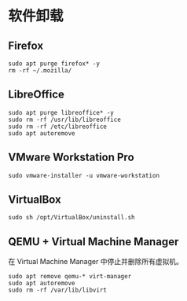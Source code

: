 # 软件卸载

## Firefox

```shell
sudo apt purge firefox* -y
rm -rf ~/.mozilla/
```

## LibreOffice

```shell
sudo apt purge libreoffice* -y
sudo rm -rf /usr/lib/libreoffice
sudo rm -rf /etc/libreoffice
sudo apt autoremove
```

## VMware Workstation Pro

```shell
sudo vmware-installer -u vmware-workstation
```

## VirtualBox

```shell
sudo sh /opt/VirtualBox/uninstall.sh
```

## QEMU + Virtual Machine Manager

在 Virtual Machine Manager 中停止并删除所有虚拟机。

```shell
sudo apt remove qemu-* virt-manager
sudo apt autoremove
sudo rm -rf /var/lib/libvirt
```
